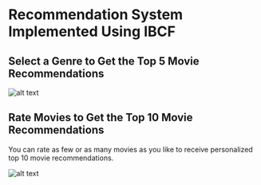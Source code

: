 # Recommendation System Implemented Using IBCF

## Select a Genre to Get the Top 5 Movie Recommendations
![alt text](https://github.com/NeloferArj/MovieRecommendationSystem/blob/main/reccomendationsBasedOnGenre.PNG)


## Rate Movies to Get the Top 10 Movie Recommendations
You can rate as few or as many movies as you like to receive personalized top 10 movie recommendations.

![alt text](https://github.com/NeloferArj/MovieRecommendationSystem/blob/main/reccomendationsBasedOnRatings.PNG)
